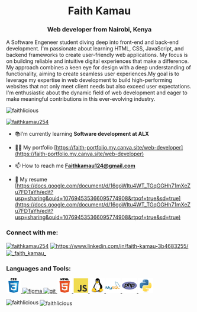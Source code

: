 <h1 align="center">Faith Kamau</h1>
<h3 align="center">Web developer from Nairobi, Kenya</h3>
<p> A Software Engeneer student diving deep into front-end and back-end development. I'm passionate about learning HTML, CSS, JavaScript, and backend frameworks to create user-friendly web applications. My focus is on building reliable and intuitive digital experiences that make a difference. My approach combines a keen eye for design with a deep understanding of functionality, aiming to create seamless user experiences.My goal is to leverage my expertise in web development to build high-performing websites that not only meet client needs but also exceed user expectations. I'm enthusiastic about the dynamic field of web development and eager to make meaningful contributions in this ever-evolving industry.<p/>
<p align="left"> <img src="https://komarev.com/ghpvc/?username=faithlicious&label=Profile%20views&color=0e75b6&style=flat" alt="faithlicious" /> </p>

<p align="left"> <a href="https://twitter.com/faithkamau254" target="blank"><img src="https://img.shields.io/twitter/follow/faithkamau254?logo=twitter&style=for-the-badge" alt="faithkamau254" /></a> </p>

- 📚I’m currently learning **Software development at ALX**

- 👨‍💻 My portfolio [https://faith-portfolio.my.canva.site/web-developer](https://faith-portfolio.my.canva.site/web-developer)

- 📫 How to reach me **Faithkamau124@gmail.com**

- 📄 My resume [https://docs.google.com/document/d/16goWItu4WT_TGqGGHh71mXeZu7FDTaYh/edit?usp=sharing&ouid=107694535366095774908&rtpof=true&sd=true](https://docs.google.com/document/d/16goWItu4WT_TGqGGHh71mXeZu7FDTaYh/edit?usp=sharing&ouid=107694535366095774908&rtpof=true&sd=true)

<h3 align="left">Connect with me:</h3>
<p align="left">
<a href="https://twitter.com/faithkamau254" target="blank"><img align="center" src="https://raw.githubusercontent.com/rahuldkjain/github-profile-readme-generator/master/src/images/icons/Social/twitter.svg" alt="faithkamau254" height="30" width="40" /></a>
<a href="https://linkedin.com/in/https://www.linkedin.com/in/faith-kamau-3b4683255/" target="blank"><img align="center" src="https://raw.githubusercontent.com/rahuldkjain/github-profile-readme-generator/master/src/images/icons/Social/linked-in-alt.svg" alt="https://www.linkedin.com/in/faith-kamau-3b4683255/" height="30" width="40" /></a>
<a href="https://instagram.com/_faith_kamau_" target="blank"><img align="center" src="https://raw.githubusercontent.com/rahuldkjain/github-profile-readme-generator/master/src/images/icons/Social/instagram.svg" alt="_faith_kamau_" height="30" width="40" /></a>
</p>

<h3 align="left">Languages and Tools:</h3>
<p align="left"> <a href="https://www.w3schools.com/css/" target="_blank" rel="noreferrer"> <img src="https://raw.githubusercontent.com/devicons/devicon/master/icons/css3/css3-original-wordmark.svg" alt="css3" width="40" height="40"/> </a> <a href="https://www.figma.com/" target="_blank" rel="noreferrer"> <img src="https://www.vectorlogo.zone/logos/figma/figma-icon.svg" alt="figma" width="40" height="40"/> </a> <a href="https://git-scm.com/" target="_blank" rel="noreferrer"> <img src="https://www.vectorlogo.zone/logos/git-scm/git-scm-icon.svg" alt="git" width="40" height="40"/> </a> <a href="https://www.w3.org/html/" target="_blank" rel="noreferrer"> <img src="https://raw.githubusercontent.com/devicons/devicon/master/icons/html5/html5-original-wordmark.svg" alt="html5" width="40" height="40"/> </a> <a href="https://developer.mozilla.org/en-US/docs/Web/JavaScript" target="_blank" rel="noreferrer"> <img src="https://raw.githubusercontent.com/devicons/devicon/master/icons/javascript/javascript-original.svg" alt="javascript" width="40" height="40"/> </a> <a href="https://www.linux.org/" target="_blank" rel="noreferrer"> <img src="https://raw.githubusercontent.com/devicons/devicon/master/icons/linux/linux-original.svg" alt="linux" width="40" height="40"/> </a> <a href="https://www.mysql.com/" target="_blank" rel="noreferrer"> <img src="https://raw.githubusercontent.com/devicons/devicon/master/icons/mysql/mysql-original-wordmark.svg" alt="mysql" width="40" height="40"/> </a> <a href="https://www.php.net" target="_blank" rel="noreferrer"> <img src="https://raw.githubusercontent.com/devicons/devicon/master/icons/php/php-original.svg" alt="php" width="40" height="40"/> </a> <a href="https://www.python.org" target="_blank" rel="noreferrer"> <img src="https://raw.githubusercontent.com/devicons/devicon/master/icons/python/python-original.svg" alt="python" width="40" height="40"/> </a> </p>

<p><img align="left" src="https://github-readme-stats.vercel.app/api/top-langs?username=faithlicious&show_icons=true&locale=en&layout=compact" alt="faithlicious" /></p>

<p>&nbsp;<img align="center" src="https://github-readme-stats.vercel.app/api?username=faithlicious&show_icons=true&locale=en" alt="faithlicious" /></p>
